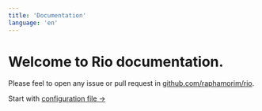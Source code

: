 ```yaml
---
title: 'Documentation'
language: 'en'
---
```


# Welcome to Rio documentation.

Please feel to open any issue or pull request in [github.com/raphamorim/rio](https://github.com/raphamorim/rio).

Start with [configuration file ->](/rio/docs/configuration-file#configuration-file)